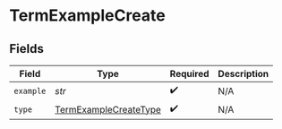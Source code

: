 # TermExampleCreate


## Fields

| Field                                                                 | Type                                                                  | Required                                                              | Description                                                           |
| --------------------------------------------------------------------- | --------------------------------------------------------------------- | --------------------------------------------------------------------- | --------------------------------------------------------------------- |
| `example`                                                             | *str*                                                                 | :heavy_check_mark:                                                    | N/A                                                                   |
| `type`                                                                | [TermExampleCreateType](../../models/shared/termexamplecreatetype.md) | :heavy_check_mark:                                                    | N/A                                                                   |